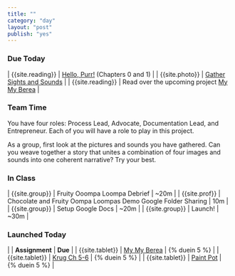 ```yaml
---
title: ""
category: "day"
layout: "post"
publish: "yes"
---
```


### Due Today

| {{site.reading}} | [Hello, Purr!]({{site.base}}/todo/a3/) (Chapters 0 and 1) |
| {{site.photo}} | [Gather Sights and Sounds]({{site.base}}/todo/a4/) |
| {{site.reading}} | Read over the upcoming project [My My Berea]({{site.base}}/todo/tp0/) |

### Team Time

You have four roles: Process Lead, Advocate, Documentation Lead, and Entrepreneur. Each of you will have a role to play in this project.

As a group, first look at the pictures and sounds you have gathered. Can you weave together a story that unites a combination of four images and sounds into one coherent narrative? Try your best.

### In Class

| {{site.group}} | Fruity Ooompa Loompa Debrief | ~20m |
| {{site.prof}} | Chocolate and Fruity Oompa Loompas Demo Google Folder Sharing | 10m |
| {{site.group}} | Setup Google Docs | ~20m |
| {{site.group}} | Launch! | ~30m |


### Launched Today

| | **Assignment** | **Due** |
| {{site.tablet}} | [My My Berea]({{site.base}}/todo/tp0/) | {% duein 5 %} |
| {{site.tablet}} | [Krug Ch 5-6]({{site.base}}/todo/a5/) | {% duein 5 %} |
| {{site.tablet}} | [Paint Pot]({{site.base}}/todo/a6/) | {% duein 5 %} |

